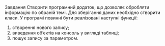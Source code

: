 Завдання
Створити програмний додаток, що дозволяє обробляти інформацію по обраній
темі. Для зберігання даних необхідно створити класи. У програмі повинні бути
реалізовані наступні функції:
1) створення нового запису;
2) виведення об’єктів на консоль у вигляді таблиці;
3) пошук запису за параметром.
